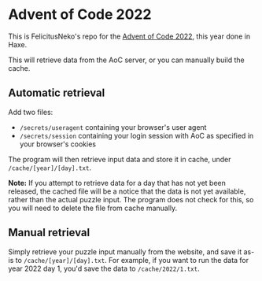 # Advent of Code 2022

This is FelicitusNeko's repo for the [Advent of Code 2022](https://adventofcode.com/), this year done in Haxe.

This will retrieve data from the AoC server, or you can manually build the cache.

## Automatic retrieval

Add two files:
 - `/secrets/useragent` containing your browser's user agent
 - `/secrets/session` containing your login session with AoC as specified in your browser's cookies

The program will then retrieve input data and store it in cache, under `/cache/[year]/[day].txt`.

**Note:** If you attempt to retrieve data for a day that has not yet been released, the cached file will be a notice that the data is not yet available, rather than the actual puzzle input. The program does not check for this, so you will need to delete the file from cache manually.

## Manual retrieval

Simply retrieve your puzzle input manually from the website, and save it as-is to `/cache/[year]/[day].txt`. For example, if you want to run the data for year 2022 day 1, you'd save the data to `/cache/2022/1.txt`.